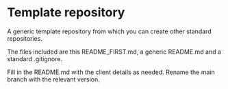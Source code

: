 # Template repository #
A generic template repository from which you can create other standard repositories.

The files included are this README_FIRST.md, a generic README.md and a standard .gitignore.

Fill in the README.md with the client details as needed.
Rename the main branch with the relevant version.

